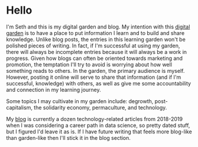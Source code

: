 # Hello

I'm Seth and this is my digital garden and blog. My intention with this [digital garden](https://lyz-code.github.io/blue-book/digital_garden/) is to have a place to put information I learn and to build and share knowledge. Unlike blog posts, the entries in this learning garden won't be polished pieces of writing. In fact, if I'm successful at using my garden, there will always be incomplete entries because it will always be a work in progress. Given how blogs can often be oriented towards marketing and promotion, the temptation I'll try to avoid is worrying about how well something reads to others. In the garden, the primary audience is myself. However, posting it online will serve to share that information (and if I'm successful, knowledge) with others, as well as give me some accountability and connection in my learning journey.

Some topics I may cultivate in my garden include: degrowth, post-capitalism, the solidarity economy, permaculture, and technology.

My [blog](blog/) is currently a dozen technology-related articles from 2018-2019 when I was considering a career path in data science, so pretty dated stuff, but I figured I'd leave it as is. If I have future writing that feels more blog-like than garden-like then I'll stick it in the blog section.